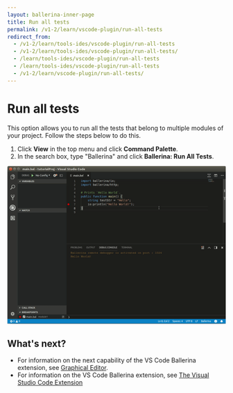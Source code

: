 ```yaml
---
layout: ballerina-inner-page
title: Run all tests
permalink: /v1-2/learn/vscode-plugin/run-all-tests
redirect_from:
  - /v1-2/learn/tools-ides/vscode-plugin/run-all-tests
  - /v1-2/learn/tools-ides/vscode-plugin/run-all-tests/
  - /learn/tools-ides/vscode-plugin/run-all-tests
  - /learn/tools-ides/vscode-plugin/run-all-tests
  - /v1-2/learn/vscode-plugin/run-all-tests/
---
```


# Run all tests

This option allows you to run all the tests that belong to multiple modules of your project. Follow the steps below to do this.

1. Click **View** in the top menu and click **Command Palette**.
2. In the search box, type "Ballerina" and click **Ballerina: Run All Tests**.

![Run all tests](/v1-2/learn/images/run-all-tests.gif)

## What's next?

- For information on the next capability of the VS Code Ballerina extension, see [Graphical Editor](/v1-2/learn/vscode-plugin/graphical-editor).
- For information on the VS Code Ballerina extension, see [The Visual Studio Code Extension](/v1-2/learn/vscode-plugin/)